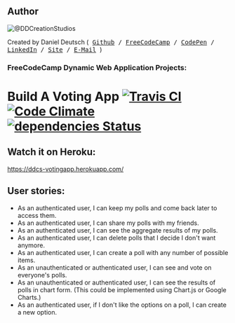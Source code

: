 ## Author
![@DDCreationStudios](https://s3-us-west-2.amazonaws.com/s.cdpn.io/854371/profile/profile-80_2.jpg)

Created by Daniel Deutsch (<kbd>
[Github](https://github.com/DDCreationStudios) / [FreeCodeCamp](https://www.freecodecamp.com/ddcreationstudios) / [CodePen](http://codepen.io/ddcreationstudios/) / [LinkedIn](https://www.linkedin.com/in/daniel-deutsch-b95611127) / [Site](http://ddcreationstudios.at//) / [E-Mail](mailto:office@ddcreationstudios.at)
</kbd>)

### FreeCodeCamp Dynamic Web Application Projects:
# Build A Voting App [![Travis CI](https://travis-ci.org/DDCreationStudios/votingApp.svg?branch=master)](https://travis-ci.org/DDCreationStudios/votingApp) [![Code Climate](https://codeclimate.com/github/DDCreationStudios/votingApp/badges/gpa.svg)](https://codeclimate.com/github/DDCreationStudios/votingApp)[![dependencies Status](https://david-dm.org/DDCreationStudios/votingApp/status.svg)](https://david-dm.org/DDCreationStudios/votingApp)

## Watch it on Heroku:
<a href="https://ddcs-votingapp.herokuapp.com/" target="_blank">https://ddcs-votingapp.herokuapp.com/</a>

## User stories:
- As an authenticated user, I can keep my polls and come back later to access them.
- As an authenticated user, I can share my polls with my friends.
- As an authenticated user, I can see the aggregate results of my polls.
- As an authenticated user, I can delete polls that I decide I don't want anymore.
- As an authenticated user, I can create a poll with any number of possible items.
- As an unauthenticated or authenticated user, I can see and vote on everyone's polls.
- As an unauthenticated or authenticated user, I can see the results of polls in chart form. (This could be implemented using Chart.js or Google Charts.)
- As an authenticated user, if I don't like the options on a poll, I can create a new option.
